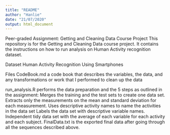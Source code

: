 ```yaml
---
title: "README"
author: "Hanlie"
date: "21/07/2020"
output: html_document
---
```

Peer-graded Assignment: Getting and Cleaning Data Course Project
This repository is for the Getting and Cleaning Data course project. It contains the instructions on how to run analysis on Human Activity recognition dataset.

Dataset
Human Activity Recognition Using Smartphones

Files
CodeBook.md a code book that describes the variables, the data, and any transformations or work that I performed to clean up the data

run_analysis.R performs the data preparation and the 5 steps as outlined in the assignment:
Merges the training and the test sets to create one data set.
Extracts only the measurements on the mean and standard deviation for each measurement.
Uses descriptive activity names to name the activities in the data set
Labels the data set with descriptive variable names.
Independent tidy data set with the average of each variable for each activity and each subject.
FinalData.txt is the exported final data after going through all the sequences described above.

